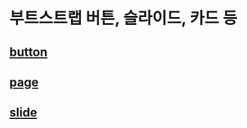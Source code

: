 # 부트스트랩 버튼, 슬라이드, 카드 등

## <a href="https://baesub.github.io/bootStrap/0328/index.html"> button </a> <br>
## <a href="https://baesub.github.io/bootStrap/0328//last.html"> page </a> <br>
## <a href="https://baesub.github.io/bootStrap/0328/slide.html"> slide </a> 
